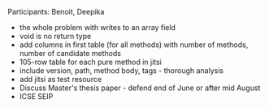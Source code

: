 Participants: Benoit, Deepika

- the whole problem with writes to an array field
- void is no return type
- add columns in first table (for all methods) with number of methods, number of candidate methods
- 105-row table for each pure method in jitsi
- include version, path, method body, tags - thorough analysis
- add jitsi as test resource
- Discuss Master's thesis paper - defend end of June or after mid August
- ICSE SEIP

